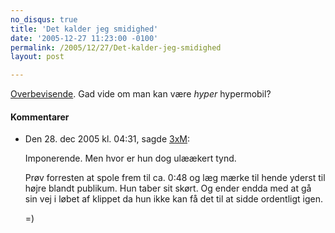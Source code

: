 ```yaml
---
no_disqus: true
title: 'Det kalder jeg smidighed'
date: '2005-12-27 11:23:00 -0100'
permalink: /2005/12/27/Det-kalder-jeg-smidighed
layout: post

---
```

[Overbevisende](http://www.devilducky.com/media/39096/). Gad vide om man kan være _hyper_ hypermobil?

<div class="vintage-comments">
<h4>Kommentarer </h4>
<ul class="vintage-comments-list"><li>
<p class="comment-meta">Den <time datetime="2005-12-28T16:31:36+01:00">28. dec 2005 kl.  04:31</time>, sagde <a href="http://detfalskested.dk">3xM</a>:</p>
<p>Imponerende. Men hvor er hun dog ulæækert tynd.</p>
<p>Prøv forresten at spole frem til ca. 0:48 og læg mærke til hende yderst til højre blandt publikum. Hun taber sit skørt. Og ender endda med at gå sin vej i løbet af klippet da hun ikke kan få det til at sidde ordentligt igen.</p>
<p>=)</p>
</li>
</ul>
</div>
